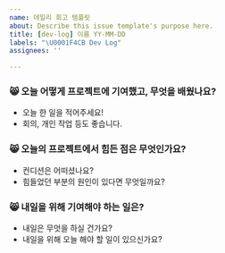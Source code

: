 ```yaml
---
name: 데일리 회고 템플릿
about: Describe this issue template's purpose here.
title: [dev-log] 이름 YY-MM-DD
labels: "\U0001F4CB Dev Log"
assignees: ''

---
```


### 😸 오늘 어떻게 프로젝트에 기여했고, 무엇을 배웠나요?
- 오늘 한 일을 적어주세요!
- 회의, 개인 작업 등도 좋습니다.

### 😸 오늘의 프로젝트에서 힘든 점은 무엇인가요?
- 컨디션은 어떠셨나요?
- 힘들었던 부분의 원인이 있다면 무엇일까요? 

### 😸 내일을 위해 기여해야 하는 일은?
- 내일은 무엇을 하실 건가요?
- 내일을 위해 오늘 해야 할 일이 있으신가요?
